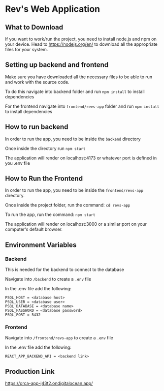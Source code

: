 # Rev's Web Application

## What to Download
If you want to work/run the project, you need to install node.js and npm on your device.  Head to https://nodejs.org/en/ to download all the appropriate files for your system.

## Setting up backend and frontend
Make sure you have downloaded all the necessary files to be able to run and work with the source code.

To do this navigate into backend folder and run ```npm install``` to install dependencies

For the frontend navigate into ```frontend/revs-app``` folder and run ```npm install``` to install dependencies
## How to run backend
In order to run the app, you need to be inside the ```backend``` directory

Once inside the directory run ```npm start```

The application will render on localhost:4173 or whatever port is defined in you .env file

## How to Run the Frontend
In order to run the app, you need to be inside the ```frontend/revs-app``` directory.

Once inside the project folder, run the command: ```cd revs-app```


To run the app, run the command: ```npm start```

The application will render on localhost:3000 or a similar port on your computer's default browser.

## Environment Variables
### Backend
This is needed for the backend to connect to the database

Navigate into ```/backend``` to create a ```.env``` file

In the .env file add the following:

```
PSQL_HOST = <database host>
PSQL_USER = <database user>
PSQL_DATABASE = <database name>
PSQL_PASSWORD = <database password>
PSQL_PORT = 5432
```

### Frontend
Navigate into ```/frontend/revs-app``` to create a ```.env``` file

In the .env file add the following:

```
REACT_APP_BACKEND_API = <backend link>
```

## Production Link
https://orca-app-j43t2.ondigitalocean.app/

